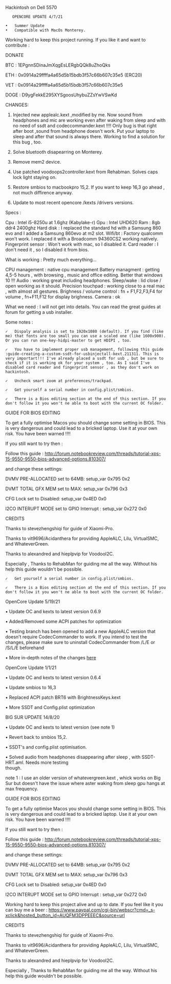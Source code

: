 Hackintosh on Dell 5570


       OPENCORE UPDATE 4/7/21

	•	Summer Update
	•	Compatible with MacOs Monterey.



Working hard to keep this project running. If you like it and want to contribute :

DONATE

BTC : 1EPgnnSDinaJmXqgEsLERgbQQk8uZhoQks

ETH : 0x0914a29ffffa4a65d5b15bdb3f57c66b607c35e5  (ERC20)

VET : 0x0914a29ffffa4a65d5b15bdb3f57c66b607c35e5

DOGE : D9ygFekkE295XYSgoosUhybuZZsYwVSwKd




CHANGES:

1) Injected new applealc.kext ,modified by me. Now sound from headphones and mic are working even after waking from sleep and with no need of ssdt and codeccommander.kext !!!!
Only bug is that right after boot ,sound from headphone doesn't work. Put your laptop to sleep and after that sound is always there.
Working to find a solution for this bug , too.

2) Solve bluetooth disapearring on Monterey.

3) Remove mem2 device.

4) Use patched voodoops2controller.kext  from Rehabman. Solves caps lock light staying on.

5) Restore smbios to macbookpro 15,2. If you want to keep 16,3 go ahead , not much diffirence anyway.

6) Update to most recent opencore /kexts /drivers versions.


Specs :

Cpu : Intel i5-8250u at 1.6ghz (Kabylake-r)
Gpu : Intel UHD620
Ram : 8gb ddr4 2400ghz
Hard disk : I replaced the standard hd with a Samsung 860 evo and I added a Samsung 860evo at m2 slot. 
Wifi/bt : Factory qualcomm won't work. I replaced it with a Broadcomm 94360CS2 working natively. Fingerprint sensor : Won't work with mac, so I disabled it. 
Card reader : I don't need it , so I disabled it from bios.

What is working : Pretty much everything...

CPU management : native cpu management 
Battery managment : getting 4,5-5 hours , with browsing , music and office editing. Better that windows 10 !!! 
Audio : working great including headphones. 
Sleep/wake : lid close / open working as it should.
Precision touchpad : working close to a real mac , with almost all gestures.
Brighness / volume control : fn + F1,F2,F3,F4 for volume , fn+F11,F12 for display brighness. 
Camera : ok

What we need : I will not get into details. You can read the great guides at forum for getting a usb installer.

Some notes :

	✓	Dispaly analysis is set to 1920x1080 (default). If you find (like me) that fonts are too small you can use a scaled one (like 1600x900). Or you can run one-key-hidpi-master to get HDIPI , too.

	✓	You have to implement proper usb management, following this guide :guide-creating-a-custom-ssdt-for-usbinjectall-kext.211311. This is very importart!!! I've already placed a ssdt for usb , but be sure to check if it is working ok for your system , too. As I said I've disabled card reader and fingerprint sensor , as they don't work on hackintosh.

	✓	Uncheck smart zoom at preferences/trackpad.

	✓	Get yourself a serial number in config.plist/smbios.

	✓	There is a Bios editing section at the end of this section. If you don't follow it you won't ne able to boot with the current OC folder.



                                                     


GUIDE FOR BIOS EDITING

To get a fully optimise Macos you should change some setting in BIOS. This is very dangerous and could lead to a bricked laptop. Use it at your own risk. You have been warned !!!!

If you still want to try then :

Follow this guide : http://forum.notebookreview.com/threads/tutorial-xps-15-9550-9550-bios-advanced-options.810307/

and change these settings:

DVMV PRE-ALLOCATED set to 64MB: setup_var 0x795 0x2

DVMT TOTAL GFX MEM set to MAX: setup_var 0x796 0x3

CFG Lock
set to Disabled: setup_var 0x4ED 0x0

I2CO INTERUPT MODE set to GPIO Interrupt : setup_var 0x272 0x0




CREDITS

Thanks to stevezhengshiqi for guide of Xiaomi-Pro.

Thanks to vit9696/Acidanthera for providing AppleALC, Lilu, VirtualSMC, and WhateverGreen.

Thanks to alexandred and hieplpvip for VoodooI2C.

Especially , Thanks to RehabMan for guiding me all the way. Without his help this guide wouldn't be possible.

	✓	Get yourself a serial number in config.plist/smbios.

	✓	There is a Bios editing section at the end of this section. If you don't follow it you won't ne able to boot with the current OC folder.

OpenCore Update 5/19/21

•	Update OC and kexts to latest version 0.6.9

•	Added/Removed some ACPI patches for optimization

•	Testing branch has been opened to add a new AppleALC version that doesn't require CodecCommander to work. If you intend to test the changes, please make sure to uninstall CodecCommander from /L/E or /S/L/E beforehand

•	More in-depth notes of the changes [here](https://docs.google.com/document/d/1ZCY6Fcx41PItnm4POoBZlHppS6xRBjGxTa2FRvrmpsc)

OpenCore Update 1/1/21

•	Update OC and kexts to latest version 0.6.4

•	Update smbios to 16,3

•	Replaced ACPI patch BRT6 with BrightnessKeys.kext

•	More SSDT and Config.plist optimization


BIG SUR UPDATE  14/8/20

•	Update OC and kexts to latest version  (see note 1)

•	Revert back to smbios 15,2.

•	SSDT's and config.plist optimisation.

•	Solved audio from headphones disappearing after sleep , with SSDT-HRT.aml. Needs more testimg    
       though.

note 1 : I use an older version of whatevergreen.kext , whick works on Big Sur but doesn't have the issue where aster waking from sleep gpu hangs at max frequency.



GUIDE FOR BIOS EDITING

To get a fully optimise Macos you should change some setting in BIOS. This is very dangerous and could lead to a bricked laptop. Use it at your own risk. You have been warned !!!!

If you still want to try then :

Follow this guide : http://forum.notebookreview.com/threads/tutorial-xps-15-9550-9550-bios-advanced-options.810307/

and change these settings:

DVMV PRE-ALLOCATED set to 64MB: setup_var 0x795 0x2

DVMT TOTAL GFX MEM set to MAX: setup_var 0x796 0x3

CFG Lock
set to Disabled: setup_var 0x4ED 0x0

I2CO INTERUPT MODE set to GPIO Interrupt : setup_var 0x272 0x0


Working hard to keep this project alive and up to date. If you feel like it you can buy me a beer : https://www.paypal.com/cgi-bin/webscr?cmd=_s-xclick&hosted_button_id=AUQFM3DPPEEEC&source=url



CREDITS

Thanks to stevezhengshiqi for guide of Xiaomi-Pro.

Thanks to vit9696/Acidanthera for providing AppleALC, Lilu, VirtualSMC, and WhateverGreen.

Thanks to alexandred and hieplpvip for VoodooI2C.

Especially , Thanks to RehabMan for guiding me all the way. Without his help this guide wouldn't be possible.

